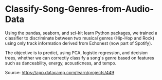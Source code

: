 # Classify-Song-Genres-from-Audio-Data

Using the pandas, seaborn, and sci-kit learn Python packages, we trained a classifier to discriminate between two musical genres (Hip-Hop and Rock) using only track information derived from Echonest (now part of Spotify).

The objective is to predict, using PCA, logistic regression, and decision trees, whether we can correctly classify a song's genre based on features such as danceability, energy, acousticness, and tempo.

Source: https://app.datacamp.com/learn/projects/449
